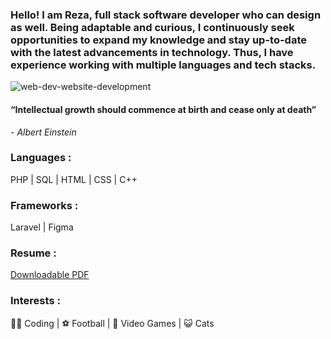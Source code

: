 ### Hello! I am Reza, full stack software developer who can design as well. Being adaptable and curious, I continuously seek opportunities to expand my knowledge and stay up-to-date with the latest advancements in technology. Thus, I have experience working with multiple languages and tech stacks. 
![web-dev-website-development](https://github.com/RezaAlHassan/RezaAlHassan/assets/24864973/f11e0421-da6d-41eb-8381-7940e8e6799e)

#### “Intellectual growth should commence at birth and cease only at death”
 <em> - Albert Einstein </em>

### Languages :
PHP | SQL | HTML | CSS | C++ 

### Frameworks :
Laravel | Figma 

### Resume : 
[Downloadable PDF](https://github.com/RezaAlHassan/RezaAlHassan/files/12295107/Reza_Resume.pdf)

### Interests :
👨‍💻 Coding |
⚽ Football |
👾 Video Games |
😺 Cats 



